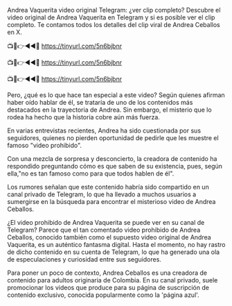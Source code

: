 Andrea Vaquerita video original Telegram: ¿ver clip completo?
Descubre el video original de Andrea Vaquerita en Telegram y si es posible ver el clip completo. Te contamos todos los detalles del clip viral de Andrea Ceballos en X.

📺📱👉◄◄🔴  https://tinyurl.com/5n6bjbnr

📺📱👉◄◄🔴  https://tinyurl.com/5n6bjbnr

📺📱👉◄◄🔴  https://tinyurl.com/5n6bjbnr


Pero, ¿qué es lo que hace tan especial a este video? Según quienes afirman haber oído hablar de él, se trataría de uno de los contenidos más destacados en la trayectoria de Andrea. Sin embargo, el misterio que lo rodea ha hecho que la historia cobre aún más fuerza.

En varias entrevistas recientes, Andrea ha sido cuestionada por sus seguidores, quienes no pierden oportunidad de pedirle que les muestre el famoso "video prohibido".


Con una mezcla de sorpresa y desconcierto, la creadora de contenido ha respondido preguntando cómo es que saben de su existencia, pues, según ella,"no es tan famoso como para que todos hablen de él".

Los rumores señalan que este contenido habría sido compartido en un canal privado de Telegram, lo que ha llevado a muchos usuarios a sumergirse en la búsqueda para encontrar el misterioso video de Andrea Ceballos.

¿El video prohibido de Andrea Vaquerita se puede ver en su canal de Telegram?
Parece que el tan comentado video prohibido de Andrea Ceballos, conocido también como el supuesto video original de Andrea Vaquerita, es un auténtico fantasma digital. Hasta el momento, no hay rastro de dicho contenido en su cuenta de Telegram, lo que ha generado una ola de especulaciones y curiosidad entre sus seguidores.

Para poner un poco de contexto, Andrea Ceballos es una creadora de contenido para adultos originaria de Colombia. En su canal privado, suele promocionar los videos que produce para su página de suscripción de contenido exclusivo, conocida popularmente como la 'página azul'.
